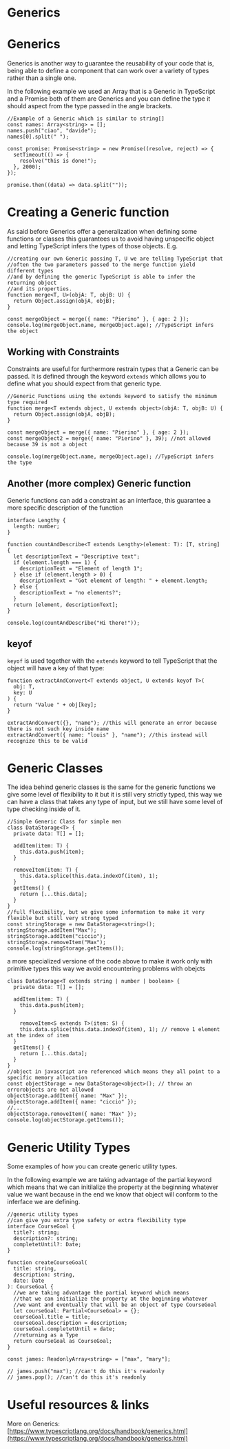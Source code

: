 # Generics

# Generics

Generics is another way to guarantee the reusability of your code that is, being able to define a component that can work over a variety of types rather than a single one.

In the following example we used an Array that is a Generic in TypeScript and a Promise both of them are Generics and you can define the type it should aspect from the type passed in the angle brackets.

```tsx
//Example of a Generic which is similar to string[]
const names: Array<string> = [];
names.push("ciao", "davide");
names[0].split(" ");

const promise: Promise<string> = new Promise((resolve, reject) => {
  setTimeout(() => {
    resolve("this is done!");
  }, 2000);
});

promise.then((data) => data.split(""));
```

# Creating a Generic function

As said before Generics offer a generalization when defining some functions or classes this guarantees us to avoid having unspecific object and letting TypeScript infers the types of those objects. E.g.

```tsx
//creating our own Generic passing T, U we are telling TypeScript that 
//often the two parameters passed to the merge function yield different types
//and by defining the generic TypeScript is able to infer the returning object
//and its properties.
function merge<T, U>(objA: T, objB: U) {
  return Object.assign(objA, objB);
}

const mergeObject = merge({ name: "Pierino" }, { age: 2 });
console.log(mergeObject.name, mergeObject.age); //TypeScript infers the object
```

## Working with Constraints

Constraints are useful for furthermore restrain types that a Generic can be passed. It is defined through the keyword `extends` which allows you to define what you should expect from that generic type.

```tsx
//Generic Functions using the extends keyword to satisfy the minimum type required
function merge<T extends object, U extends object>(objA: T, objB: U) {
  return Object.assign(objA, objB);
}

const mergeObject = merge({ name: "Pierino" }, { age: 2 });
const mergeObject2 = merge({ name: "Pierino" }, 39); //not allowed because 39 is not a object

console.log(mergeObject.name, mergeObject.age); //TypeScript infers the type
```

## Another (more complex) Generic function

Generic functions can add a constraint as an interface, this guarantee a more specific description of the function

```tsx
interface Lengthy {
  length: number;
}

function countAndDescribe<T extends Lengthy>(element: T): [T, string] {
  let descriptionText = "Descriptive text";
  if (element.length === 1) {
    descriptionText = "Element of length 1";
  } else if (element.length > 0) {
    descriptionText = "Got element of length: " + element.length;
  } else {
    descriptionText = "no elements?";
  }
  return [element, descriptionText];
}

console.log(countAndDescribe("Hi there!"));
```

## keyof

`keyof` is used together with the `extends` keyword to tell TypeScript that the object will have a key of that type:

```tsx
function extractAndConvert<T extends object, U extends keyof T>(
  obj: T,
  key: U
) {
  return "Value " + obj[key];
}

extractAndConvert({}, "name"); //this will generate an error because there is not such key inside name
extractAndConvert({ name: "louis" }, "name"); //this instead will recognize this to be valid
```

# Generic Classes

The idea behind generic classes is the same for the generic functions we give some level of flexibility to it but it is still very strictly typed, this way we can have a class that takes any type of input, but we still have some level of type checking inside of it.

```tsx
//Simple Generic Class for simple men
class DataStorage<T> {
  private data: T[] = [];

  addItem(item: T) {
    this.data.push(item);
  }

  removeItem(item: T) {
    this.data.splice(this.data.indexOf(item), 1);
  }
  getItems() {
    return [...this.data];
  }
}
//full flexibility, but we give some information to make it very flexible but still very strong typed
const stringStorage = new DataStorage<string>();
stringStorage.addItem("Max");
stringStorage.addItem("ciccio");
stringStorage.removeItem("Max");
console.log(stringStorage.getItems());
```

a more specialized versione of the code above to make it work only with primitive types this way we avoid encountering problems with obejcts

```tsx
class DataStorage<T extends string | number | boolean> {
  private data: T[] = [];

  addItem(item: T) {
    this.data.push(item);
  }

	removeItem<S extends T>(item: S) {
    this.data.splice(this.data.indexOf(item), 1); // remove 1 element at the index of item
  }
  getItems() {
    return [...this.data];
  }
}
//object in javascript are referenced which means they all point to a specific memory allocation
const objectStorage = new DataStorage<object>(); // throw an errorobjects are not allowed 
objectStorage.addItem({ name: "Max" });
objectStorage.addItem({ name: "ciccio" });
//...
objectStorage.removeItem({ name: "Max" });
console.log(objectStorage.getItems());
```

# Generic Utility Types

Some examples of how you can create generic utility types.

In the following example we are taking advantage of the partial keyword which means that we can initilalize the property at the beginning whatever value we want because in the end we know that object will conform to the inferface we are defining.

```tsx
//generic utility types
//can give you extra type safety or extra flexibility type
interface CourseGoal {
  title?: string;
  description?: string;
  completetUntil?: Date;
}

function createCourseGoal(
  title: string,
  description: string,
  date: Date
): CourseGoal {
  //we are taking advantage the partial keyword which means
  //that we can initialize the property at the beginning whatever
  //we want and eventually that will be an object of type CourseGoal
  let courseGoal: Partial<CourseGoal> = {};
  courseGoal.title = title;
  courseGoal.description = description;
  courseGoal.completetUntil = date;
  //returning as a Type
  return courseGoal as CourseGoal;
}

const james: ReadonlyArray<string> = ["max", "mary"];

// james.push("max"); //can't do this it's readonly
// james.pop(); //can't do this it's readonly
```

# Useful resources & links

More on Generics: [https://www.typescriptlang.org/docs/handbook/generics.html](https://www.typescriptlang.org/docs/handbook/generics.html)